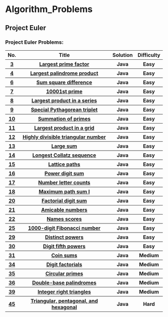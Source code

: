 # Algorithm_Problems
<h2>Project Euler</h2>
<h3>Project Euler Problems:</h3>
<table>
<tr>
  <th>No.</th>
  <th>Title</th>
  <th>Solution</th>
  <th>Difficulty</th>
</tr>
<tr>
  <th><a href="https://projecteuler.net/problem=3">3</a></th>
  <th><a href="https://github.com/divyang2401/Algorithm_Problems/blob/master/Solution/euler_problem3_longestprimenumber.java">Largest prime factor</a></th>
  <th>Java</th>
  <th>Easy</th>
</tr>
<tr>
  <th><a href="https://projecteuler.net/problem=4">4</a></th>
  <th><a href="https://github.com/divyang2401/Algorithm_Problems/blob/master/Solution/largest_palindromeE4.java">Largest palindrome product</a></th>
  <th>Java</th>
  <th>Easy</th>
</tr>
<tr>
  <th><a href="https://projecteuler.net/problem=6">6</a></th>
  <th><a href="https://github.com/divyang2401/Algorithm_Problems/blob/master/Solution/SumSquare_Squaresum_difference_E6.java">Sum square difference</a></th>
  <th>Java</th>
  <th>Easy</th>
</tr>
<tr>
  <th><a href="https://projecteuler.net/problem=7">7</a></th>
  <th><a href="https://github.com/divyang2401/Algorithm_Problems/blob/master/Solution/nthprime_number_E7.java">10001st prime</a></th>
  <th>Java</th>
  <th>Easy</th>
</tr>
<tr>
  <th><a href="https://projecteuler.net/problem=8">8</a></th>
  <th><a href="https://github.com/divyang2401/Algorithm_Problems/blob/master/Solution/largest_product_in_a_series_euler_8.java">Largest product in a series</a></th>
  <th>Java</th>
  <th>Easy</th>
</tr>
<tr>
  <th><a href="https://projecteuler.net/problem=9">9</a></th>
  <th><a href="https://github.com/divyang2401/Algorithm_Problems/blob/master/Solution/Special%20Pythagorean%20tripletE9.java">Special Pythagorean triplet</a></th>
  <th>Java</th>
  <th>Easy</th>
</tr>
<tr>
  <th><a href="https://projecteuler.net/problem=10">10</a></th>
  <th><a href="https://github.com/divyang2401/Algorithm_Problems/blob/master/Solution/Prime_summation_E10.java">Summation of primes</a></th>
  <th>Java</th>
  <th>Easy</th>
</tr>
<tr>
  <th><a href="https://projecteuler.net/problem=11">11</a></th>
  <th><a href="">Largest product in a grid</a></th>
  <th>Java</th>
  <th>Easy</th>
</tr>
<tr>
  <th><a href="https://projecteuler.net/problem=12">12</a></th>
  <th><a href="https://github.com/divyang2401/Algorithm_Problems/blob/master/Solution/highly_divisable_triangular_numer_E12.java">Highly divisible triangular number</a></th>
  <th>Java</th>
  <th>Easy</th>
</tr>
<tr>
  <th><a href="https://projecteuler.net/problem=13">13</a></th>
  <th><a href="https://github.com/divyang2401/Algorithm_Problems/blob/master/Solution/large_sum_E13.java">Large sum</a></th>
  <th>Java</th>
  <th>Easy</th>
</tr>
<tr>
  <th><a href="https://projecteuler.net/problem=14">14</a></th>
  <th><a href="https://github.com/divyang2401/Algorithm_Problems/blob/master/Solution/Longest_collatz_sequence_E14.java">Longest Collatz sequence</a></th>
  <th>Java</th>
  <th>Easy</th>
</tr>
<tr>
  <th><a href="https://projecteuler.net/problem=15">15</a></th>
  <th><a href="https://github.com/divyang2401/Algorithm_Problems/blob/master/Solution/latice_paths_E15.java">Lattice paths</a></th>
  <th>Java</th>
  <th>Easy</th>
</tr>
<tr>
  <th><a href="https://projecteuler.net/problem=16">16</a></th>
  <th><a href="https://github.com/divyang2401/Algorithm_Problems/blob/master/Solution/sumof_2_power_1000_E16.java">Power digit sum</a></th>
  <th>Java</th>
  <th>Easy</th>
</tr>
<tr>
  <th><a href="https://projecteuler.net/problem=17">17</a></th>
  <th><a href="https://github.com/divyang2401/Algorithm_Problems/blob/master/Solution/number_letter_counts_E17.java">Number letter counts</a></th>
  <th>Java</th>
  <th>Easy</th>
</tr>
<tr>
  <th><a href="https://projecteuler.net/problem=18">18</a></th>
  <th><a href="https://github.com/divyang2401/Algorithm_Problems/blob/master/Solution/max_sum_triangleE18.java">Maximum path sum I</a></th>
  <th>Java</th>
  <th>Easy</th>
</tr>
<tr>
  <th><a href="https://projecteuler.net/problem=20">20</a></th>
  <th><a href="https://github.com/divyang2401/Algorithm_Problems/blob/master/Solution/sum_of_digits_100factorial_E20.java">Factorial digit sum</a></th>
  <th>Java</th>
  <th>Easy</th>
</tr>
<tr>
  <th><a href="https://projecteuler.net/problem=21">21</a></th>
  <th><a href="https://github.com/divyang2401/Algorithm_Problems/blob/master/Solution/amicable_numbers_E21.java">Amicable numbers</a></th>
  <th>Java</th>
  <th>Easy</th>
</tr>
<tr>
  <th><a href="https://projecteuler.net/problem=22">22</a></th>
  <th><a href="https://github.com/divyang2401/Algorithm_Problems/blob/master/Solution/name_scores_E22.java">Names scores</a></th>
  <th>Java</th>
  <th>Easy</th>
</tr>
<tr>
  <th><a href="https://projecteuler.net/problem=25">25</a></th>
  <th><a href="https://github.com/divyang2401/Algorithm_Problems/blob/master/Solution/fibonaci_1000_digit_E25.java">1000-digit Fibonacci number</a></th>
  <th>Java</th>
  <th>Easy</th>
</tr>
<tr>
  <th><a href="https://projecteuler.net/problem=29">29</a></th>
  <th><a href="https://github.com/divyang2401/Algorithm_Problems/blob/master/Solution/distinct_powers_E29.java">Distinct powers</a></th>
  <th>Java</th>
  <th>Easy</th>
</tr>
<tr>
  <th><a href="https://projecteuler.net/problem=30">30</a></th>
  <th><a href="https://github.com/divyang2401/Algorithm_Problems/blob/master/Solution/digit_fifth_powers_E30.java">Digit fifth powers</a></th>
  <th>Java</th>
  <th>Easy</th>
</tr>
<tr>
  <th><a href="https://projecteuler.net/problem=31">31</a></th>
  <th><a href="https://github.com/divyang2401/Algorithm_Problems/blob/master/Solution/coin_sums_E31.java">Coin sums</a></th>
  <th>Java</th>
  <th>Medium</th>
</tr>
<tr>
  <th><a href="https://projecteuler.net/problem=34">34</a></th>
  <th><a href="https://github.com/divyang2401/Algorithm_Problems/blob/master/Solution/digit_factorials_E34.java">Digit factorials</a></th>
  <th>Java</th>
  <th>Medium</th>
</tr>
<tr>
  <th><a href="https://projecteuler.net/problem=35">35</a></th>
  <th><a href="https://github.com/divyang2401/Algorithm_Problems/blob/master/Solution/circular_primes_E35.java">Circular primes</a></th>
  <th>Java</th>
  <th>Medium</th>
</tr>
<tr>
  <th><a href="https://projecteuler.net/problem=36">36</a></th>
  <th><a href="https://github.com/divyang2401/Algorithm_Problems/blob/master/Solution/double_base_palindromes_E36.java">Double-base palindromes</a></th>
  <th>Java</th>
  <th>Medium</th>
</tr>
<tr>
  <th><a href="https://projecteuler.net/problem=39">39</a></th>
  <th><a href="https://github.com/divyang2401/Algorithm_Problems/blob/master/Solution/integer_right_angle_triangles_E39.java">Integer right triangles</a></th>
  <th>Java</th>
  <th>Medium</th>
</tr>
<tr>
  <th><a href="https://projecteuler.net/problem=45">45</a></th>
  <th><a href="https://github.com/divyang2401/Algorithm_Problems/blob/master/Solution/triangular_pentagon_hexagon_E45.java">	Triangular, pentagonal, and hexagonal</a></th>
  <th>Java</th>
  <th>Hard</th>
</tr>
</table>
